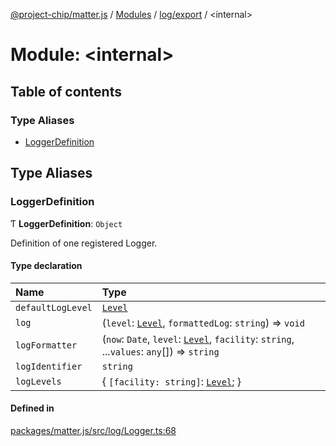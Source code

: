 [@project-chip/matter.js](../README.md) / [Modules](../modules.md) / [log/export](log_export.md) / \<internal\>

# Module: \<internal\>

## Table of contents

### Type Aliases

- [LoggerDefinition](log_export._internal_.md#loggerdefinition)

## Type Aliases

### LoggerDefinition

Ƭ **LoggerDefinition**: `Object`

Definition of one registered Logger.

#### Type declaration

| Name | Type |
| :------ | :------ |
| `defaultLogLevel` | [`Level`](../enums/log_export.Level.md) |
| `log` | (`level`: [`Level`](../enums/log_export.Level.md), `formattedLog`: `string`) => `void` |
| `logFormatter` | (`now`: `Date`, `level`: [`Level`](../enums/log_export.Level.md), `facility`: `string`, ...`values`: `any`[]) => `string` |
| `logIdentifier` | `string` |
| `logLevels` | \{ `[facility: string]`: [`Level`](../enums/log_export.Level.md);  } |

#### Defined in

[packages/matter.js/src/log/Logger.ts:68](https://github.com/project-chip/matter.js/blob/6d3b6a5d957d88a9231d6ecab4bb41f8133112be/packages/matter.js/src/log/Logger.ts#L68)
